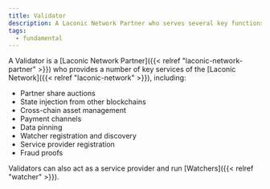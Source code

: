 ```yaml
---
title: Validator
description: A Laconic Network Partner who serves several key functions on the network
tags:
  - fundamental
---
```


A Validator is a [Laconic Network Partner]({{< relref "laconic-network-partner" >}}) who provides a number of key services of the [Laconic Network]({{< relref "laconic-network" >}}), including:

- Partner share auctions
- State injection from other blockchains
- Cross-chain asset management
- Payment channels
- Data pinning
- Watcher registration and discovery
- Service provider registration
- Fraud proofs

Validators can also act as a service provider and run [Watchers]({{< relref "watcher" >}}).

